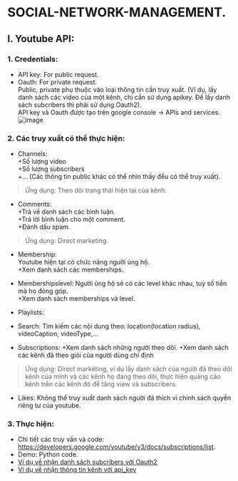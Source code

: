 # SOCIAL-NETWORK-MANAGEMENT.
## I.	Youtube API:
### 1.	Credentials:
-	API key: For public request. 
-	Oauth: For private request.  
Public, private phụ thuộc vào loại thông tin cần truy xuất. (Ví dụ, lấy danh sách các video của một kênh, chỉ cần sử dụng apikey. Để lấy danh sách subcribers thì phải sử dụng Oauth2).  
API key và Oauth được tạo trên google console -> APIs and services.  
![image](https://github.com/anewday1999/SOCIAL-NETWORK-MANAGEMENT./blob/main/Screenshot%202021-07-12%20at%2017.49.04.png)
### 2.	Các truy xuất có thể thực hiện:  
-	Channels:  
+Số lượng video  
+Số lượng subscribers  
+… (Các thông tin public khác có thể nhìn thấy đều có thể truy xuất).  
> Ứng dụng: Theo dõi trạng thái hiện tại của kênh.  
  
-	Comments:   
+Trả về danh sách các bình luận.  
+Trả lời bình luận cho một comment.  
+Đánh dấu spam.  
> Ứng dụng: Direct marketing.

-	Membership:  
Youtube hiện tại có chức năng người ủng hộ.  
+Xem danh sách các memberships.  

-	Membershipslevel:
Người ủng hộ sẽ có các level khác nhau, tuỳ số tiền mà họ đóng góp.  
+Xem danh sách memberships và level.  

-	Playlists:

-	Search:
Tìm kiếm các nội dung theo: location(location radius), videoCaption,  videoType,…

-	Subscriptions:
+Xem danh sách những người theo dõi.
+Xem danh sách các kênh đã theo giỏi của người dùng chỉ định
>Ứng dụng: Direct marketing, ví dụ lấy danh sách của người đã theo dõi kênh của mình và các kênh họ đang theo dõi, thực hiện quảng cáo kênh trên các kênh đó để tăng view và subscribers.

-	Likes: Không thể truy xuất danh sách người đã thích vì chính sách quyền riêng tư của youtube.
### 3. Thực hiện:
- Chi tiết các truy vấn và code: https://developers.google.com/youtube/v3/docs/subscriptions/list.  
- Demo: Python code.  
- [Ví dụ về nhận danh sách subcribers với Oauth2](https://github.com/anewday1999/SOCIAL-NETWORK-MANAGEMENT./blob/main/oauth_example.py) 
- [Ví dụ về nhận thông tin kênh với api_key](https://github.com/anewday1999/SOCIAL-NETWORK-MANAGEMENT./blob/main/oauth_example.py) 



